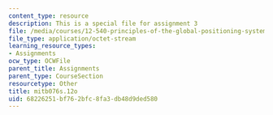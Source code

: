 ```yaml
---
content_type: resource
description: This is a special file for assignment 3
file: /media/courses/12-540-principles-of-the-global-positioning-system-spring-2012/68226251bf762bfc8fa3db48d9ded580_mitb076s.12o
file_type: application/octet-stream
learning_resource_types:
- Assignments
ocw_type: OCWFile
parent_title: Assignments
parent_type: CourseSection
resourcetype: Other
title: mitb076s.12o
uid: 68226251-bf76-2bfc-8fa3-db48d9ded580
---
```

